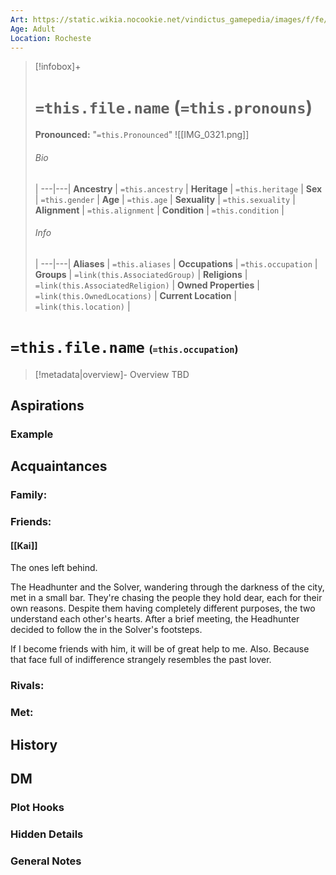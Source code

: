 ```yaml
---
Art: https://static.wikia.nocookie.net/vindictus_gamepedia/images/f/fe/Tessa_%28NPC_Icon%29.png/revision/latest?cb=20201202212359
Age: Adult
Location: Rocheste
---
```


> [!infobox]+
> # `=this.file.name` (`=this.pronouns`)
> **Pronounced:**  "`=this.Pronounced`"
![[IMG_0321.png]]
> ###### Bio
>  |
> ---|---|
> **Ancestry** | `=this.ancestry` |
> **Heritage** | `=this.heritage` |
> **Sex** | `=this.gender` |
> **Age** | `=this.age` |
> **Sexuality** | `=this.sexuality` |
> **Alignment** | `=this.alignment` |
> **Condition** | `=this.condition` |
> ###### Info
>  |
> ---|---|
> **Aliases** | `=this.aliases` |
> **Occupations** | `=this.occupation` |
> **Groups** | `=link(this.AssociatedGroup)` |
> **Religions** | `=link(this.AssociatedReligion)` |
> **Owned Properties** | `=link(this.OwnedLocations)` |
> **Current Location** | `=link(this.location)` |

# **`=this.file.name`** <span style="font-size: medium">(`=this.occupation`)</span>
> [!metadata|overview]- Overview 
> TBD

## Aspirations
### Example


## Acquaintances
### Family:


### Friends:
#### [[Kai]] 
The ones left behind.

The Headhunter and the Solver, wandering through the darkness of the city, met in a small bar. They're chasing the people they hold dear, each for their own reasons. Despite them having completely different purposes, the two understand each other's hearts. After a brief meeting, the Headhunter decided to follow the in the Solver's footsteps.

If I become friends with him, it will be of great help to me. Also. Because that face full of indifference strangely resembles the past lover.


### Rivals:


### Met:


## History


## DM
### Plot Hooks


### Hidden Details


### General Notes

